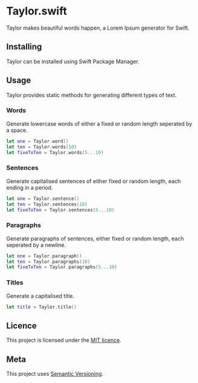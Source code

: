 # Taylor.swift

Taylor makes beautiful words happen, a Lorem Ipsum generator for Swift.

## Installing

Taylor can be installed using Swift Package Manager.

## Usage

Taylor provides static methods for generating different types of text.

### Words

Generate lowercase words of either a fixed or random length seperated by a space.

```swift
let one = Taylor.word()
let ten = Taylor.words(10)
let fiveToTen = Taylor.words(5...10)
```

### Sentences

Generate capitalised sentences of either fixed or random length, each ending in a period.

```swift
let one = Taylor.sentence()
let ten = Taylor.sentences(10)
let fiveToTen = Taylor.sentences(5...10)
```

### Paragraphs

Generate paragraphs of sentences, either fixed or random length, each seperated by a newline.

```swift
let one = Taylor.paragraph()
let ten = Taylor.paragraphs(10)
let fiveToTen = Taylor.paragraphs(5...10)
```

### Titles

Generate a capitalised title.

```swift
let title = Taylor.title()
```

## Licence

This project is licensed under the [MIT licence](http://dan.mit-license.org/).

## Meta

This project uses [Semantic Versioning](http://semver.org/).
